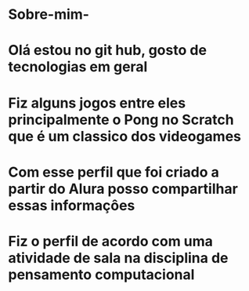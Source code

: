 # Sobre-mim-
# Olá estou no git hub, gosto de tecnologias em geral 
# Fiz alguns jogos entre eles principalmente o Pong no Scratch que é um classico dos videogames 
# Com esse perfil que foi criado a partir do Alura posso compartilhar essas informaçôes 
# Fiz o perfil de acordo com uma atividade de sala na disciplina de pensamento computacional 
